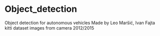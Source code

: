 # Object_detection
Object detection for autonomous vehicles
Made by Leo Maršić, Ivan Fajta<br>
kitti dataset images from camera 2012/2015
